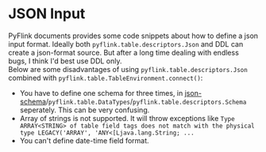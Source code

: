 # JSON Input
PyFlink documents provides some code snippets about how to define a json input format. Ideally both `pyflink.table.descriptors.Json` and DDL can create a json-format source. But after a long time dealing with endless bugs, I think I'd best use DDL only.  
Below are some disadvantages of using `pyflink.table.descriptors.Json` combined with `pyflink.table.TableEnvironment.connect()`:
 - You have to define one schema for three times, in [json-schema](http://json-schema.org/)/`pyflink.table.DataTypes`/`pyflink.table.descriptors.Schema` seperately. This can be very confusing.
 - Array of strings is not supported. It will throw exceptions like `Type ARRAY<STRING> of table field tags does not match with the physical type LEGACY('ARRAY', 'ANY<[Ljava.lang.String; ...`
 - You can't define date-time field format.